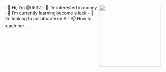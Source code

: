  <img align='right' src='https://octodex.github.com/images/hula_loop_octodex03.gif' width='200'>
- 👋 Hi, I’m @0532
- 👀 I’m interested in money
- 🌱 I’m currently learning become a leek     
- 💞️ I’m looking to collaborate on A
- 📫 How to reach me ...

<!---
0532/0532 is a ✨ special ✨ repository because its `README.md` (this file) appears on your GitHub profile.
You can click the Preview link to take a look at your changes.
--->
